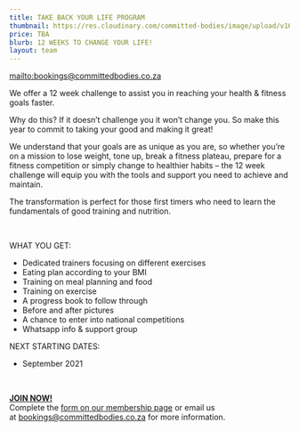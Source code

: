 ```yaml
---
title: TAKE BACK YOUR LIFE PROGRAM
thumbnail: https://res.cloudinary.com/committed-bodies/image/upload/v1642662980/services/membership-Take-Back-Your-Life-Benoni.png
price: TBA
blurb: 12 WEEKS TO CHANGE YOUR LIFE!
layout: team
---
```

<mailto:bookings@committedbodies.co.za>

We offer a 12 week challenge to assist you in reaching your health & fitness goals faster.

Why do this? If it doesn’t challenge you it won’t change you. So make this year to commit to taking your good and making it great!

We understand that your goals are as unique as you are, so whether you’re on a mission to lose weight, tone up, break a fitness plateau, prepare for a fitness competition or simply change to healthier habits – the 12 week challenge will equip you with the tools and support you need to achieve and maintain.

The transformation is perfect for those first timers who need to learn the fundamentals of good training and nutrition.

 

WHAT YOU GET:

* Dedicated trainers focusing on different exercises
* Eating plan according to your BMI
* Training on meal planning and food
* Training on exercise
* A progress book to follow through
* Before and after pictures
* A chance to enter into national competitions
* Whatsapp info & support group

NEXT STARTING DATES:

* September 2021

 

**[JOIN NOW!](https://committedbodies.co.za/membership/)**\
Complete the [form on our membership page](https://committedbodies.co.za/join/) or email us at [bookings@committedbodies.co.za](mailto:bookings@committedbodies.co.za) for more information.